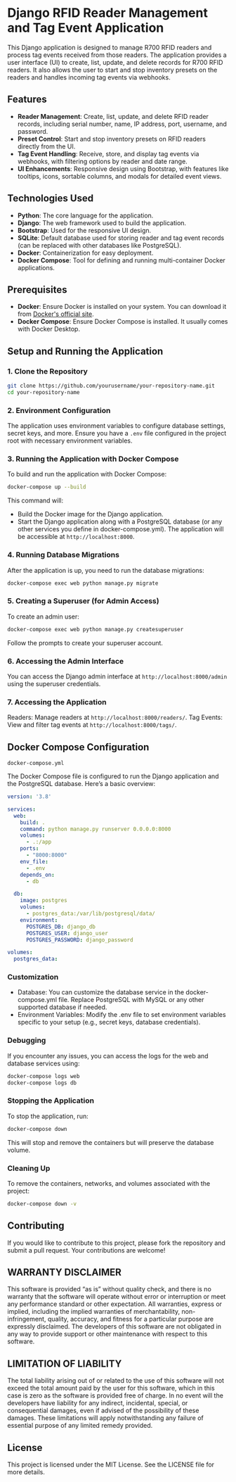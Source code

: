 # Django RFID Reader Management and Tag Event Application

This Django application is designed to manage R700 RFID readers and process tag events received from those readers. The application provides a user interface (UI) to create, list, update, and delete records for R700 RFID readers. It also allows the user to start and stop inventory presets on the readers and handles incoming tag events via webhooks.

## Features

- **Reader Management**: Create, list, update, and delete RFID reader records, including serial number, name, IP address, port, username, and password.
- **Preset Control**: Start and stop inventory presets on RFID readers directly from the UI.
- **Tag Event Handling**: Receive, store, and display tag events via webhooks, with filtering options by reader and date range.
- **UI Enhancements**: Responsive design using Bootstrap, with features like tooltips, icons, sortable columns, and modals for detailed event views.

## Technologies Used

- **Python**: The core language for the application.
- **Django**: The web framework used to build the application.
- **Bootstrap**: Used for the responsive UI design.
- **SQLite**: Default database used for storing reader and tag event records (can be replaced with other databases like PostgreSQL).
- **Docker**: Containerization for easy deployment.
- **Docker Compose**: Tool for defining and running multi-container Docker applications.

## Prerequisites

- **Docker**: Ensure Docker is installed on your system. You can download it from [Docker's official site](https://www.docker.com/get-started).
- **Docker Compose**: Ensure Docker Compose is installed. It usually comes with Docker Desktop.

## Setup and Running the Application

### 1. Clone the Repository

```bash
git clone https://github.com/yourusername/your-repository-name.git
cd your-repository-name
```

### 2. Environment Configuration

The application uses environment variables to configure database settings, secret keys, and more. Ensure you have a ``.env`` file configured in the project root with necessary environment variables.

### 3. Running the Application with Docker Compose

To build and run the application with Docker Compose:
```bash
docker-compose up --build
```

This command will:

- Build the Docker image for the Django application.
- Start the Django application along with a PostgreSQL database (or any other services you define in docker-compose.yml).
The application will be accessible at ``http://localhost:8000``.

### 4. Running Database Migrations

After the application is up, you need to run the database migrations:
```bash
docker-compose exec web python manage.py migrate
```

### 5. Creating a Superuser (for Admin Access)

To create an admin user:
```bash
docker-compose exec web python manage.py createsuperuser
```
Follow the prompts to create your superuser account.

### 6. Accessing the Admin Interface
You can access the Django admin interface at ``http://localhost:8000/admin`` using the superuser credentials.

### 7. Accessing the Application
Readers: Manage readers at ``http://localhost:8000/readers/``.
Tag Events: View and filter tag events at ``http://localhost:8000/tags/``.


## Docker Compose Configuration

``docker-compose.yml``

The Docker Compose file is configured to run the Django application and the PostgreSQL database. Here’s a basic overview:
```yaml
version: '3.8'

services:
  web:
    build: .
    command: python manage.py runserver 0.0.0.0:8000
    volumes:
      - .:/app
    ports:
      - "8000:8000"
    env_file:
      - .env
    depends_on:
      - db

  db:
    image: postgres
    volumes:
      - postgres_data:/var/lib/postgresql/data/
    environment:
      POSTGRES_DB: django_db
      POSTGRES_USER: django_user
      POSTGRES_PASSWORD: django_password

volumes:
  postgres_data:
```

### Customization

- Database: You can customize the database service in the docker-compose.yml file. Replace PostgreSQL with MySQL or any other supported database if needed.
- Environment Variables: Modify the .env file to set environment variables specific to your setup (e.g., secret keys, database credentials).

### Debugging

If you encounter any issues, you can access the logs for the web and database services using:
```bash
docker-compose logs web
docker-compose logs db
```

### Stopping the Application

To stop the application, run:
```bash
docker-compose down
```
This will stop and remove the containers but will preserve the database volume.

### Cleaning Up
To remove the containers, networks, and volumes associated with the project:
```bash
docker-compose down -v
```

## Contributing
If you would like to contribute to this project, please fork the repository and submit a pull request. Your contributions are welcome!

## WARRANTY DISCLAIMER

This software is provided “as is” without quality check, and there is no warranty that the software will operate without error or interruption or meet any performance standard or other expectation. All warranties, express or implied, including the implied warranties of merchantability, non-infringement, quality, accuracy, and fitness for a particular purpose are expressly disclaimed. The developers of this software are not obligated in any way to provide support or other maintenance with respect to this software.

## LIMITATION OF LIABILITY

The total liability arising out of or related to the use of this software will not exceed the total amount paid by the user for this software, which in this case is zero as the software is provided free of charge. In no event will the developers have liability for any indirect, incidental, special, or consequential damages, even if advised of the possibility of these damages. These limitations will apply notwithstanding any failure of essential purpose of any limited remedy provided.

## License
This project is licensed under the MIT License. See the LICENSE file for more details.